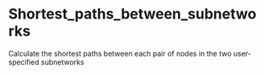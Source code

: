 # Shortest_paths_between_subnetworks
 Calculate the shortest paths between each pair of nodes in the two user-specified subnetworks
